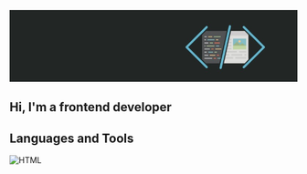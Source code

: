 ![Header](https://github.com/NotatNiiK/NotatNiiK/blob/main/assets/Header.jpg)

## Hi, I'm a frontend developer

## Languages and Tools

![HTML](https://img.shields.io/badge/HTML-ff8000?style=for-the-badge&logo=html5)
